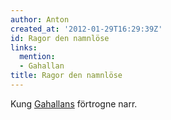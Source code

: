 ```yaml
---
author: Anton
created_at: '2012-01-29T16:29:39Z'
id: Ragor den namnlöse
links:
  mention:
  - Gahallan
title: Ragor den namnlöse
---
```


Kung [Gahallans] förtrogne narr.

  [Gahallans]: Gahallan
